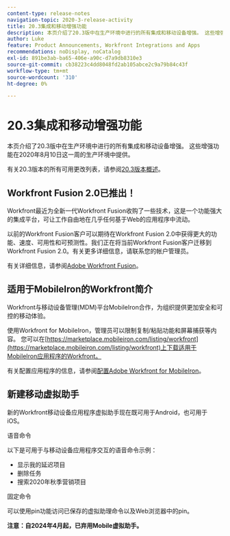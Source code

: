 ```yaml
---
content-type: release-notes
navigation-topic: 2020-3-release-activity
title: 20.3集成和移动增强功能
description: 本页介绍了20.3版中在生产环境中进行的所有集成和移动设备增强。 这些增强功能在2020年8月10日这一周的生产环境中提供。
author: Luke
feature: Product Announcements, Workfront Integrations and Apps
recommendations: noDisplay, noCatalog
exl-id: 891be3ab-ba65-406e-a90c-d7a9db8310e3
source-git-commit: cb38223c4dd8048fd2ab105abce2c9a79b84c43f
workflow-type: tm+mt
source-wordcount: '310'
ht-degree: 0%

---
```


# 20.3集成和移动增强功能

本页介绍了20.3版中在生产环境中进行的所有集成和移动设备增强。 这些增强功能在2020年8月10日这一周的生产环境中提供。

有关20.3版本的所有可用更改列表，请参阅[20.3版本概述](../../../product-announcements/product-releases/20.3-release-activity/20-3-release-overview.md)。

## Workfront Fusion 2.0已推出！

Workfront最近为全新一代Workfront Fusion收购了一些技术，这是一个功能强大的集成平台，可让工作自由地在几乎任何基于Web的应用程序中流动。

以前的Workfront Fusion客户可以期待在Workfront Fusion 2.0中获得更大的功能、速度、可用性和可预测性。我们正在将当前Workfront Fusion客户迁移到Workfront Fusion 2.0。有关更多详细信息，请联系您的帐户管理员。

有关详细信息，请参阅[Adobe Workfront Fusion](https://experienceleague.adobe.com/en/docs/workfront-fusion/using/home)。

## 适用于MobileIron的Workfront简介

Workfront与移动设备管理(MDM)平台MobileIron合作，为组织提供更加安全和可控的移动体验。

使用Workfront for MobileIron，管理员可以限制复制/粘贴功能和屏幕捕获等内容。 您可以在[https://marketplace.mobileiron.com/listing/workfront](https://marketplace.mobileiron.com/listing/workfront)上下载适用于MobileIron应用程序的Workfront。

有关配置应用程序的信息，请参阅[配置Adobe Workfront for MobileIron](../../../workfront-basics/mobile-apps/using-the-workfront-mobile-app/wf-mobileiron-configs.md)。

## 新建移动虚拟助手

新的Workfront移动设备应用程序虚拟助手现在既可用于Android，也可用于iOS。

语音命令

以下是可用于与移动设备应用程序交互的语音命令示例：

* 显示我的延迟项目
* 删除任务
* 搜索2020年秋季营销项目

固定命令

可以使用pin功能访问已保存的虚拟助理命令以及Web浏览器中的pin。

**注意：自2024年4月起，已弃用Mobile虚拟助手。**

